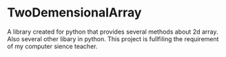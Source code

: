 # TwoDemensionalArray
A library created for python that provides several methods about 2d array. 
Also several other libary in python. This project is fullfiling the requirement of my computer sience teacher. 
